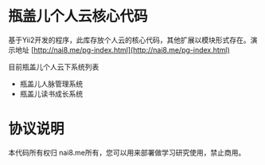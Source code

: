 瓶盖儿个人云核心代码
============================
基于Yii2开发的程序，此库存放个人云的核心代码，其他扩展以模块形式存在。演示地址 [http://nai8.me/pg-index.html](http://nai8.me/pg-index.html)

目前瓶盖儿个人云下系统列表

- 瓶盖儿人脉管理系统
- 瓶盖儿读书成长系统

协议说明
============================
本代码所有权归 nai8.me所有，您可以用来部署做学习研究使用，禁止商用。

